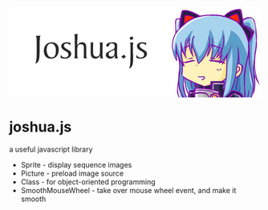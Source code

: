 ![joshua](https://raw.githubusercontent.com/JoshuaYang/joshua.js/master/res/joshua.js.jpg)
# joshua.js
a useful javascript library

* Sprite - display sequence images
* Picture - preload image source
* Class - for object-oriented programming
* SmoothMouseWheel - take over mouse wheel event, and make it smooth